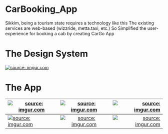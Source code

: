 # CarBooking_App
Sikkim, being a tourism state requires a technology like this
The existing services are web-based (wizzride, metta.taxi, etc.)
So Simplified the user-experience for booking a cab by creating CarGo App
# The Design System 
<a href="https://imgur.com/XMs1ptF"><img src="https://i.imgur.com/XMs1ptF.png" title="source: imgur.com" /></a>
# The App
|    <a href="https://imgur.com/mk0okLi"><img src="https://i.imgur.com/mk0okLi.png" title="source: imgur.com" /></a>    |   <a href="https://imgur.com/4PKMZLY"><img src="https://i.imgur.com/4PKMZLY.png" title="source: imgur.com" /></a>         | <a href="https://imgur.com/o1HKNUM"><img src="https://i.imgur.com/o1HKNUM.png" title="source: imgur.com" /></a>  |
| ------------- |:-------------:| -----:|
| <a href="https://imgur.com/FEVO3jr"><img src="https://i.imgur.com/FEVO3jr.png" title="source: imgur.com" /></a>     | <a href="https://imgur.com/KIbawMp"><img src="https://i.imgur.com/KIbawMp.png" title="source: imgur.com" /></a> | <a href="https://imgur.com/vkIGXFr"><img src="https://i.imgur.com/vkIGXFr.png" title="source: imgur.com" /></a> |
